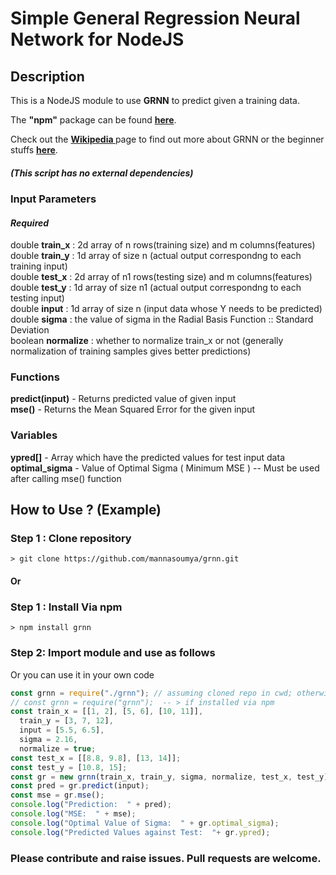 # Simple General Regression Neural Network for NodeJS
## Description
This is a NodeJS module to use <b>GRNN</b> to predict given a training data.

The <b>"npm"</b> package can be found <b><a href="https://www.npmjs.com/package/grnn" target="__blank" rel="noopener noreferrer">here</a></b>.  

Check out the <b> <a href="https://en.wikipedia.org/wiki/General_regression_neural_network" target="__blank" rel="noopener noreferrer">Wikipedia </a> </b>page to find out more about GRNN or the beginner stuffs <b><a href="https://easyneuralnetwork.blogspot.com/2013/07/grnn-generalized-regression-neural.html" target="__blank" rel="noopener noreferrer">here</a></b>.
##### (This script has no external dependencies)
### Input Parameters
#### <i>Required</i>
double <b>train_x</b>    : 2d array of n rows(training size) and m columns(features)<br>
double <b>train_y</b>    : 1d array of size n (actual output correspondng to each training input)<br>
double <b>test_x</b>    : 2d array of n1 rows(testing size) and m columns(features)<br>
double <b>test_y</b>    : 1d array of size n1 (actual output correspondng to each testing input)<br>
double <b>input</b>      : 1d array of size n (input data whose Y needs to be predicted) <br>
double <b>sigma</b>      : the value of sigma in the Radial Basis Function :: Standard Deviation<br>
boolean <b>normalize</b> : whether to normalize train_x or not (generally normalization of training samples gives better predictions)<br>

### Functions
<b>predict(input)</b> - Returns predicted value of given input <br>
<b>mse()</b> - Returns the Mean Squared Error for the given input <br>
### Variables
<b>ypred[]</b> - Array which have the predicted values for test input data <br>
<b>optimal_sigma</b> - Value of Optimal Sigma ( Minimum MSE ) -- Must be used after calling mse() function 

## How to Use ? (Example)
### Step 1 : Clone repository
```shell
> git clone https://github.com/mannasoumya/grnn.git
```
#### Or

### Step 1 : Install Via npm
```shell
> npm install grnn
```
### Step 2: Import module and use as follows 
Or you can use it in your own code <br>
```javascript
const grnn = require("./grnn"); // assuming cloned repo in cwd; otherwise use appropriate path to grnn.js
// const grnn = require("grnn");  -- > if installed via npm
const train_x = [[1, 2], [5, 6], [10, 11]],
  train_y = [3, 7, 12],
  input = [5.5, 6.5],
  sigma = 2.16,
  normalize = true;
const test_x = [[8.8, 9.8], [13, 14]];
const test_y = [10.8, 15];
const gr = new grnn(train_x, train_y, sigma, normalize, test_x, test_y);
const pred = gr.predict(input);
const mse = gr.mse();
console.log("Prediction:  " + pred);
console.log("MSE:  " + mse);
console.log("Optimal Value of Sigma:  " + gr.optimal_sigma);
console.log("Predicted Values against Test:  "+ gr.ypred);
``` 
<h3> Please contribute and raise issues. Pull requests are welcome. </h3>
